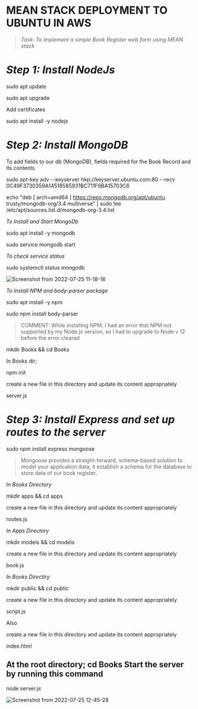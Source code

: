 # MEAN STACK DEPLOYMENT TO UBUNTU IN AWS

> *Task: To implement a simple Book Register web form using MEAN stack*

# *Step 1: Install NodeJs*

sudo apt update

sudo apt upgrade

Add certificates

sudo apt install -y nodejs

# *Step 2: Install MongoDB*

To add fields to our db (MongoDB), fields required for the Book Record and its contents

sudo apt-key adv --keyserver hkp://keyserver.ubuntu.com:80 --recv 0C49F3730359A14518585931BC711F9BA15703C6

echo "deb [ arch=amd64 ] https://repo.mongodb.org/apt/ubuntu trusty/mongodb-org/3.4 multiverse" | sudo tee /etc/apt/sources.list.d/mongodb-org-3.4.list

*To Install and Start MongoDb*

sudo apt install -y mongodb

sudo service mongodb start

*To check service status*

sudo systemctl status mongodb

![Screenshot from 2022-07-25 11-18-16](https://user-images.githubusercontent.com/106885875/180780159-f27f397b-13d1-419a-912c-f49d77f22319.png)

*To Install NPM and  body-parser package*

sudo apt install -y npm

sudo npm install body-parser

> COMMENT: While installing NPM, I had an error that NPM not supported by my Node.js version, so I had to upgrade to Node v 12 before the error cleared

mkdir Books && cd Books

In Books dir;

npm init

create a new file in this directory and update its content appropriately

server.js

# *Step 3: Install Express and set up routes to the server*

sudo npm install express mongoose

> Mongoose provides a straight-forward, schema-based solution to model your application data; it establish a schema for the database to store data of our book register.

*In Books Directory*

mkdir apps && cd apps

create a new file in this directory and update its content appropriately

routes.js

*In Apps Directory*

mkdir models && cd models

create a new file in this directory and update its content appropriately

book.js

*In Books Directiry*

mkdir public && cd public

create a new file in this directory and update its content appropriately

script.js

Also

create a new file in this directory and update its content appropriately

index.html

## At the root directory; cd Books Start the server by running this command

node server.js

![Screenshot from 2022-07-25 12-45-28](https://user-images.githubusercontent.com/106885875/180784078-3fd4ad18-9dee-4d16-b413-4cdd4bdc8b6e.png)






